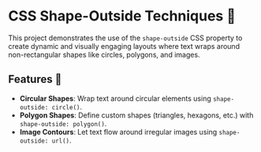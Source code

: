 # CSS Shape-Outside Techniques 🌟

This project demonstrates the use of the `shape-outside` CSS property to create dynamic and visually engaging layouts where text wraps around non-rectangular shapes like circles, polygons, and images.

## Features 🚀

- **Circular Shapes**: Wrap text around circular elements using `shape-outside: circle()`. 
- **Polygon Shapes**: Define custom shapes (triangles, hexagons, etc.) with `shape-outside: polygon()`.
- **Image Contours**: Let text flow around irregular images using `shape-outside: url()`.

